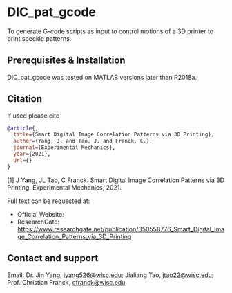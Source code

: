 # DIC_pat_gcode
To generate G-code scripts as input to control motions of a 3D printer to print speckle patterns.
 
 
## Prerequisites & Installation
DIC_pat_gcode was tested on MATLAB versions later than R2018a. 

 
## Citation
If used please cite
```bibtex
@article{,
  title={Smart Digital Image Correlation Patterns via 3D Printing},
  author={Yang, J. and Tao, J. and Franck, C.},
  journal={Experimental Mechanics},
  year={2021},
  Url={}
}
```
 
[1] J Yang, JL Tao, C Franck. Smart Digital Image Correlation Patterns via 3D Printing. Experimental Mechanics, 2021. 

Full text can be requested at: 
* Official Website: 
* ResearchGate: https://www.researchgate.net/publication/350558776_Smart_Digital_Image_Correlation_Patterns_via_3D_Printing

## Contact and support
Email: Dr. Jin Yang, jyang526@wisc.edu; Jialiang Tao, jtao22@wisc.edu; Prof. Christian Franck, cfranck@wisc.edu
 



